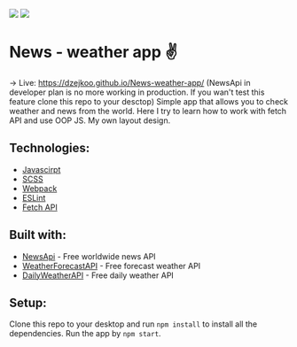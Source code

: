![](https://github.com/Dzejkoo/daily-dashboard/blob/main/src/images/github/weather-image.png?raw=true)
![](https://github.com/Dzejkoo/daily-dashboard/blob/main/src/images/github/news-image.png?raw=true)

# News - weather app ✌️

-> Live: https://dzejkoo.github.io/News-weather-app/ (NewsApi in developer plan is no more working in production. If you wan't test this feature clone this repo to your desctop)
Simple app that allows you to check weather and news from the world. Here I try to learn how to work with fetch API and use OOP JS. My own layout design.

## Technologies:

- [Javascirpt](https://www.javascript.com/)
- [SCSS](https://sass-lang.com/)
- [Webpack](https://webpack.js.org/)
- [ESLint](https://eslint.org/)
- [Fetch API](https://developer.mozilla.org/en-US/docs/Web/API/Fetch_API)

## Built with:

- [NewsApi](https://newsapi.org/) - Free worldwide news API
- [WeatherForecastAPI](https://www.weatherbit.io/) - Free forecast weather API
- [DailyWeatherAPI](https://openweathermap.org/) - Free daily weather API

## Setup:

Clone this repo to your desktop and run `npm install` to install all the dependencies. Run the app by `npm start`.
